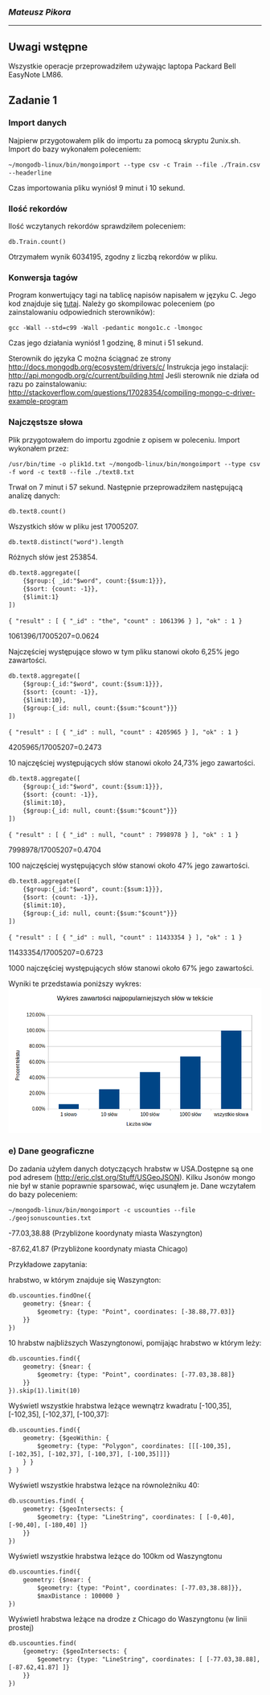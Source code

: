 ### *Mateusz Pikora*

----

## Uwagi wstępne
Wszystkie operacje przeprowadziłem używając laptopa Packard Bell EasyNote LM86.

## Zadanie 1
### Import danych
Najpierw przygotowałem plik do importu za pomocą skryptu 2unix.sh. Import do bazy wykonałem poleceniem:

```
~/mongodb-linux/bin/mongoimport --type csv -c Train --file ./Train.csv --headerline
```

Czas importowania pliku wyniósł 9 minut i 10 sekund.

### Ilość rekordów
Ilość wczytanych rekordów sprawdziłem poleceniem:

```
db.Train.count()
```

Otrzymałem wynik 6034195, zgodny z liczbą rekordów w pliku.

### Konwersja tagów
Program konwertujący tagi na tablicę napisów napisałem w języku C. Jego kod znajduje się [tutaj](/docs/mpikora/mongo1c.c). Należy go skompilowac poleceniem (po zainstalowaniu odpowiednich sterowników):

```
gcc -Wall --std=c99 -Wall -pedantic mongo1c.c -lmongoc
```

Czas jego działania wyniósł 1 godzinę, 8 minut i 51 sekund.

Sterownik do języka C można ściągnać ze strony http://docs.mongodb.org/ecosystem/drivers/c/
Instrukcja jego instalacji: http://api.mongodb.org/c/current/building.html
Jeśli sterownik nie działa od razu po zainstalowaniu: http://stackoverflow.com/questions/17028354/compiling-mongo-c-driver-example-program

### Najczęstsze słowa

Plik przygotowałem do importu zgodnie z opisem w poleceniu. Import wykonałem przez:

```
/usr/bin/time -o plik1d.txt ~/mongodb-linux/bin/mongoimport --type csv -f word -c text8 --file ./text8.txt
```

Trwał on 7 minut i 57 sekund. Następnie przeprowadziłem następującą analizę danych:

``` 
db.text8.count()
```

Wszystkich słów w pliku jest 17005207.

```
db.text8.distinct("word").length
```

Różnych słów jest 253854.

```
db.text8.aggregate([ 
	{$group:{ _id:"$word", count:{$sum:1}}}, 
	{$sort: {count: -1}}, 
	{$limit:1} 
])

{ "result" : [ { "_id" : "the", "count" : 1061396 } ], "ok" : 1 }
```

1061396/17005207=0.0624

Najczęściej występujące słowo w tym pliku stanowi około 6,25% jego zawartości.

```
db.text8.aggregate([ 
	{$group:{_id:"$word", count:{$sum:1}}}, 
	{$sort: {count: -1}}, 
	{$limit:10}, 
	{$group:{_id: null, count:{$sum:"$count"}}} 
])

{ "result" : [ { "_id" : null, "count" : 4205965 } ], "ok" : 1 }
```

4205965/17005207=0.2473

10 najczęściej występujących słów stanowi około 24,73% jego zawartości.

```
db.text8.aggregate([ 
	{$group:{_id:"$word", count:{$sum:1}}}, 
	{$sort: {count: -1}}, 
	{$limit:10}, 
	{$group:{_id: null, count:{$sum:"$count"}}} 
])

{ "result" : [ { "_id" : null, "count" : 7998978 } ], "ok" : 1 }
```

7998978/17005207=0.4704

100 najczęściej występujących słów stanowi około 47% jego zawartości.

```
db.text8.aggregate([ 
	{$group:{_id:"$word", count:{$sum:1}}}, 
	{$sort: {count: -1}}, 
	{$limit:10}, 
	{$group:{_id: null, count:{$sum:"$count"}}} 
])

{ "result" : [ { "_id" : null, "count" : 11433354 } ], "ok" : 1 }
```

11433354/17005207=0.6723

1000 najczęściej występujących słów stanowi około 67% jego zawartości.

Wyniki te przedstawia poniższy wykres:
![zawartosc najpopularniejszych slow w tekscie](../../images/mpikora/wykresslowa.png)

### e) Dane geograficzne
Do zadania użyłem danych dotyczących hrabstw w USA.Dostępne są one pod adresem (http://eric.clst.org/Stuff/USGeoJSON). Kilku Jsonów mongo nie był w stanie poprawnie sparsować, więc usunąłem je. Dane wczytałem do bazy poleceniem:

```
~/mongodb-linux/bin/mongoimport -c uscounties --file ./geojsonuscounties.txt
```

-77.03,38.88 (Przybliżone koordynaty miasta Waszyngton)

-87.62,41.87 (Przybliżone koordynaty miasta Chicago)

Przykładowe zapytania:

hrabstwo, w którym znajduje się Waszyngton:

```
db.uscounties.findOne({ 
	geometry: {$near: {
		$geometry: {type: "Point", coordinates: [-38.88,77.03]}
	}} 
})
```

10 hrabstw najbliższych Waszyngtonowi, pomijając hrabstwo w którym leży:

```
db.uscounties.find({ 
	geometry: {$near: {
		$geometry: {type: "Point", coordinates: [-77.03,38.88]}
	}} 
}).skip(1).limit(10)
```

Wyświetl wszystkie hrabstwa leżące wewnątrz kwadratu [-100,35], [-102,35], [-102,37], [-100,37]:

```
db.uscounties.find({
	geometry: {$geoWithin: {
		$geometry: {type: "Polygon", coordinates: [[[-100,35], [-102,35], [-102,37], [-100,37], [-100,35]]]} 
	} } 
} )
```

Wyświetl wszystkie hrabstwa leżące na równoleżniku 40:

```
db.uscounties.find( {
	geometry: {$geoIntersects: {
		$geometry: {type: "LineString", coordinates: [ [-0,40], [-90,40], [-180,40] ]}
	}}
})
```

Wyświetl wszystkie hrabstwa leżące do 100km od Waszyngtonu

```
db.uscounties.find({ 
	geometry: {$near: {
		$geometry: {type: "Point", coordinates: [-77.03,38.88]}},
		$maxDistance : 100000 } 
})
```

Wyświetl hrabstwa leżące na drodze z Chicago do Waszyngtonu (w linii prostej)

```
db.uscounties.find( 
	{geometry: {$geoIntersects: {
		$geometry: {type: "LineString", coordinates: [ [-77.03,38.88], [-87.62,41.87] ]}
	}}
})
```
